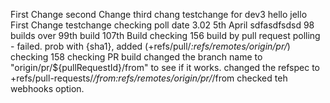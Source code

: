 
First Change
second Change
third chang
testchange
for dev3 
hello
jello
First Change
testchange 
checking poll
date
3.02 5th April
sdfasdfsdsd
98 builds over
99th build
107th Build
checking 156 build by pull request polling - failed. prob with {sha1}, added (+refs/pull/*:refs/remotes/origin/pr/*)
checking 158
checking PR build
changed the branch name to "origin/pr/${pullRequestId}/from" to see if it works.
changed the refspec to +refs/pull-requests/*/from:refs/remotes/origin/pr/*/from
checked teh webhooks option.
